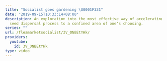 ```yaml
---
title: "Socialist goes gardening \U0001F331"
date: "2019-09-15T10:33:14+08:00"
description: An exploration into the most effective way of accelerating the natural
  seed dispersal process to a confined area of one's choosing.
series: ""
url: /fleamarketsocialist/3V_ONBEtYHk/
providers:
  youtube:
    id: 3V_ONBEtYHk
type: video
---
```

